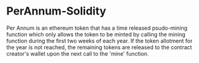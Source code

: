 # PerAnnum-Solidity
Per Annum is an ethereum token that has a time released psudo-mining function which only allows the token to be minted by calling the mining function during the first two weeks of each year. If the token allotment for the year is not reached, the remaining tokens are released to the contract creator's wallet upon the next call to the 'mine' function.
